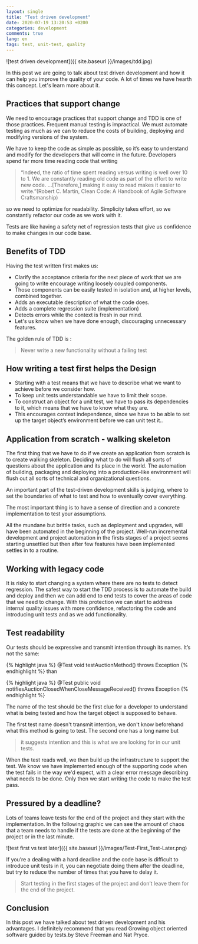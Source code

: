 ```yaml
---
layout: single
title: "Test driven development"
date: 2020-07-19 13:20:53 +0200
categories: development
comments: true
lang: en
tags: test, unit-test, quality 
---
```


![test driven development]({{ site.baseurl }}/images/tdd.jpg)

In this post we are going to talk about test driven development and how it can help you improve the quality of your code. A lot of times we have hearth this concept. Let's learn more about it. 

Practices that support change
-------------------------------------
We need to encourage practices that support change and TDD is one of those practices. Frequent manual testing is impractical. We must automate testing as much as we can to reduce the costs of building, deploying and modifying versions of the system.

We have to keep the code as simple as possible, so it’s easy to understand and modify for the developers that will come in the future. Developers spend far more time reading code that writing

> “Indeed, the ratio of time spent reading versus writing is well over 10 to 1. We are constantly reading old code as part of the effort to write new code. ...[Therefore,] making it easy to read makes it easier to write.”(Robert C. Martin, Clean Code: A Handbook of Agile Software Craftsmanship) 

so we need to optimize for readability. Simplicity takes effort, so we constantly refactor our code as we work with it.

Tests are like having a safety net of regression tests that give us confidence to make changes in our code base.

Benefits of TDD 
--------------------------- 
Having the test written first makes us: 
- Clarify the acceptance criteria for the next piece of work that we are going to write
encourage writing loosely coupled components.
- Those components can be easily tested in isolation and, at higher levels, combined together.
- Adds an executable description of what the code does.
- Adds a complete regression suite (implementation)
- Detects errors while the context is fresh in our mind.
- Let's us know when we have done enough, discouraging unnecessary features.

The golden rule of TDD is :

> Never write a new functionality without a failing test

How writing a test first helps the Design
----------------------------------------
- Starting with a test means that we have to describe what we want to achieve before we consider how.
- To keep unit tests understandable we have to limit their scope.
- To construct an object for a unit test, we have to pass its dependencies to it, which means that we have to know what they are. 
- This encourages context independence, since we have to be able to set up the target object’s environment before we can unit test it..

Application from scratch - walking skeleton
----------------------------------------------
The first thing that we have to do if we create an application from scratch is to create walking skeleton. Deciding what to do will flush all sorts of questions about the application and its place in the world. The automation of building, packaging and deploying into a production-like environment will flush out all sorts of technical and organizational questions.

An important part of the test-driven development skills is judging, where to set the boundaries of what to test and how to eventually cover everything.

The most important thing is to have a sense of direction and a concrete implementation to test your assumptions. 

All the mundane but brittle tasks, such as deployment and upgrades, will have been automated in the beginning of the project. Well-run incremental development and project automation in the firsts stages of a project seems starting unsettled but then after few features have been implemented settles in to a routine.

Working with legacy code
---------------------------------------------------------------------------------
It is risky to start changing a system where there are no tests to detect regression. The safest way to start the TDD process is to automate the build and deploy and then we can add end to end tests to cover the areas of code that we need to change. With this protection we can start to address internal quality issues with more confidence, refactoring the code and introducing unit tests and as we add functionality. 

Test readability
------------------------------
Our tests should be expressive and transmit intention through its names. It’s not the same:

{% highlight java %}
@Test
void testAuctionMethod() throws Exception
{% endhighlight %}
than 

{% highlight java %}
@Test
public void notifiesAuctionClosedWhenCloseMessageReceived() throws Exception
{% endhighlight %}

The name of the test should be the first clue for a developer to understand what is being tested and how the target object is supposed to behave.

The first test name doesn't transmit intention, we don't know beforehand what this method is going to test. The second one has a long name but 

> it suggests intention and this is what we are looking for in our unit tests.

When the test reads well, we then build up the infrastructure to support the test. We know we have implemented enough of the supporting code when the test fails in the way we'd expect, with a clear error message describing what needs to be done. Only then we start writing the code to make the test pass. 

Pressured by a deadline?
--------------------------------------
Lots of teams leave tests for the end of the project and they start with the implementation. In the following graphic we can see the amount of chaos that a team needs to handle if the tests are done at the beginning of the project or in the last minute.

![test first vs test later]({{ site.baseurl }}/images/Test-First_Test-Later.png)
  
If you’re a dealing with a hard deadline and the code base is difficult to introduce unit tests in it, you can negotiate doing them after the deadline, but try to reduce the number of times that you have to delay it. 

> Start testing in the first stages of the project and don’t leave them for the end of the project. 

Conclusion
---------------
In this post we have talked about test driven development and his advantages. I definitely recommend that you read Growing object oriented software guided by tests.by Steve Freeman and Nat Pryce.


